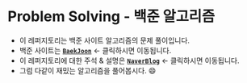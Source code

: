 # __Problem__ __Solving__ - 백준 알고리즘 

- 이 레퍼지토리는 백준 사이트 알고리즘의 문제 풀이입니다.
- 백준 사이트는 **[`BaekJoon`]** <- 클릭하시면 이동됩니다.  
- 이 레퍼지토리에 대한 주석 & 설명은 **[`NaverBlog`]** <- 클릭하시면 이동됩니다.
- 그럼 다같이 재밌는 알고리즘을 풀어봅시다. :smile:  

[`BaekJoon`]: https://www.acmicpc.net
[`NaverBlog`]: https://blog.naver.com/zzang9ha/221636702284

